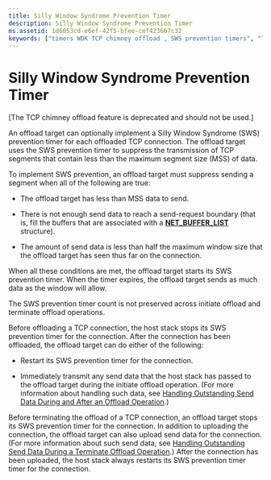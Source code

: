 ```yaml
---
title: Silly Window Syndrome Prevention Timer
description: Silly Window Syndrome Prevention Timer
ms.assetid: 1d6053cd-e6ef-42f5-bfee-cef423667c32
keywords: ["timers WDK TCP chimney offload , SWS prevention timers", "TCP timers WDK TCP chimney offload , SWS prevention timers", "SWS prevention timers WDK TCP chimney offload", "Silly Window Syndrome prevention timers WDK TCP chimney offload"]
---
```


# Silly Window Syndrome Prevention Timer


\[The TCP chimney offload feature is deprecated and should not be used.\]

An offload target can optionally implement a Silly Window Syndrome (SWS) prevention timer for each offloaded TCP connection. The offload target uses the SWS prevention timer to suppress the transmission of TCP segments that contain less than the maximum segment size (MSS) of data.

To implement SWS prevention, an offload target must suppress sending a segment when all of the following are true:

-   The offload target has less than MSS data to send.

-   There is not enough send data to reach a send-request boundary (that is, fill the buffers that are associated with a [**NET\_BUFFER\_LIST**](https://msdn.microsoft.com/library/windows/hardware/ff568388) structure).

-   The amount of send data is less than half the maximum window size that the offload target has seen thus far on the connection.

When all these conditions are met, the offload target starts its SWS prevention timer. When the timer expires, the offload target sends as much data as the window will allow.

The SWS prevention timer count is not preserved across initiate offload and terminate offload operations.

Before offloading a TCP connection, the host stack stops its SWS prevention timer for the connection. After the connection has been offloaded, the offload target can do either of the following:

-   Restart its SWS prevention timer for the connection.

-   Immediately transmit any send data that the host stack has passed to the offload target during the initiate offload operation. (For more information about handling such data, see [Handling Outstanding Send Data During and After an Offload Operation](handling-outstanding-send-data-during-and-after-an-offload-operation.md).)

Before terminating the offload of a TCP connection, an offload target stops its SWS prevention timer for the connection. In addition to uploading the connection, the offload target can also upload send data for the connection. (For more information about such send data, see [Handling Outstanding Send Data During a Terminate Offload Operation](handling-outstanding-send-data-during-a-terminate-offload-operation.md).) After the connection has been uploaded, the host stack always restarts its SWS prevention timer timer for the connection.

 

 





